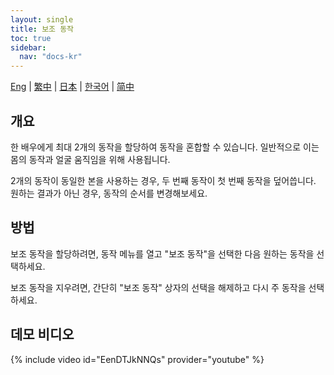 ```yaml
---
layout: single
title: 보조 동작
toc: true
sidebar:
  nav: "docs-kr"
---
```

[Eng](/dancexr/features/secondary_motion) | [繁中](/tw/dancexr/features/secondary_motion) | [日本](/jp/dancexr/features/secondary_motion) | [한국어](/kr/dancexr/features/secondary_motion) | [简中](/zh/dancexr/features/secondary_motion)

## 개요
한 배우에게 최대 2개의 동작을 할당하여 동작을 혼합할 수 있습니다. 일반적으로 이는 몸의 동작과 얼굴 움직임을 위해 사용됩니다.

2개의 동작이 동일한 본을 사용하는 경우, 두 번째 동작이 첫 번째 동작을 덮어씁니다. 원하는 결과가 아닌 경우, 동작의 순서를 변경해보세요.

## 방법
보조 동작을 할당하려면, 동작 메뉴를 열고 "보조 동작"을 선택한 다음 원하는 동작을 선택하세요.

보조 동작을 지우려면, 간단히 "보조 동작" 상자의 선택을 해제하고 다시 주 동작을 선택하세요.

## 데모 비디오
{% include video id="EenDTJkNNQs" provider="youtube" %}